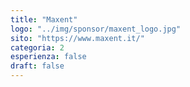 ```yaml
---
title: "Maxent"
logo: "../img/sponsor/maxent_logo.jpg"
sito: "https://www.maxent.it/"
categoria: 2
esperienza: false
draft: false
---
```


  

  